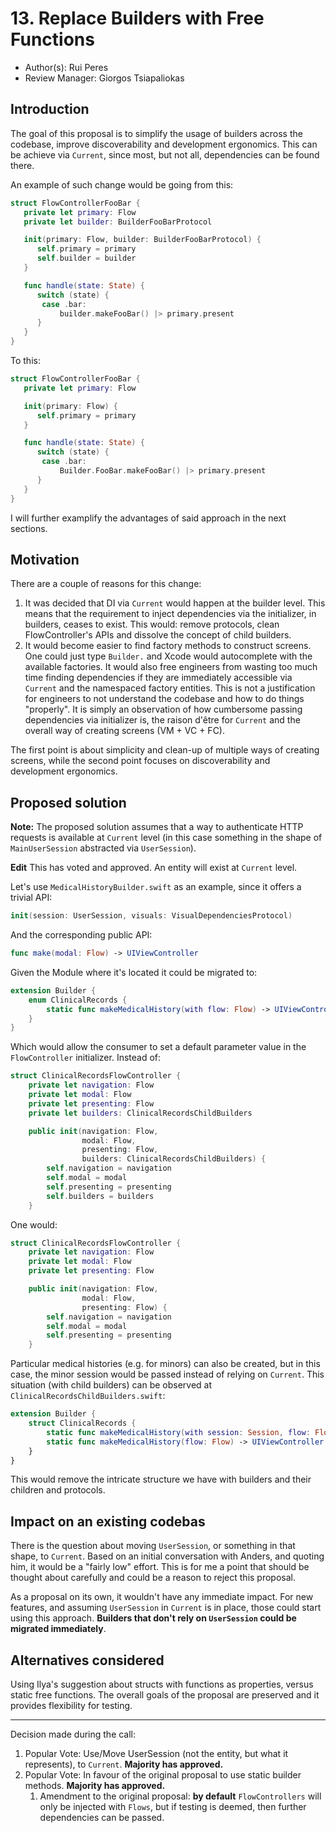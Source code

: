 # 13. Replace Builders with Free Functions

* Author(s): Rui Peres
* Review Manager: Giorgos Tsiapaliokas

## Introduction

The goal of this proposal is to simplify the usage of builders across the codebase, improve discoverability and development ergonomics. This can be achieve via `Current`, since most, but not all, dependencies can be found there. 

An example of such change would be going from this:

```swift
struct FlowControllerFooBar {
   private let primary: Flow
   private let builder: BuilderFooBarProtocol

   init(primary: Flow, builder: BuilderFooBarProtocol) {
      self.primary = primary
      self.builder = builder
   } 

   func handle(state: State) {
      switch (state) {
       case .bar: 
           builder.makeFooBar() |> primary.present
      }
   }
}
```

To this:

```swift
struct FlowControllerFooBar {
   private let primary: Flow

   init(primary: Flow) {
      self.primary = primary
   } 

   func handle(state: State) {
      switch (state) {
       case .bar: 
           Builder.FooBar.makeFooBar() |> primary.present
      }
   }
}
```

I will further examplify the advantages of said approach in the next sections.

## Motivation

There are a couple of reasons for this change:

1. It was decided that DI via `Current` would happen at the builder level. This means that the requirement to inject dependencies via the initializer, in builders, ceases to exist. This would: remove protocols, clean FlowController's APIs and dissolve the concept of child builders. 
2. It would become easier to find factory methods to construct screens. One could just type `Builder.` and Xcode would autocomplete with the available factories. It would also free engineers from wasting too much time finding dependencies if they are immediately accessible via `Current` and the namespaced factory entities. This is not a justification for engineers to not understand the codebase and how to do things "properly". It is simply an observation of how cumbersome passing dependencies via initializer is, the raison d'être for `Current` and the overall way of creating screens (VM + VC + FC). 

The first point is about simplicity and clean-up of multiple ways of creating screens, while the second point focuses on discoverability and development ergonomics.   

## Proposed solution

**Note:** The proposed solution assumes that a way to authenticate HTTP requests is available at `Current` level (in this case something in the shape of `MainUserSession` abstracted via `UserSession`). 

**Edit** This has voted and approved. An entity will exist at `Current` level.

Let's use `MedicalHistoryBuilder.swift` as an example, since it offers a trivial API: 

``` swift
init(session: UserSession, visuals: VisualDependenciesProtocol)
```

And the corresponding public API:

```swift
func make(modal: Flow) -> UIViewController
```

Given the Module where it's located it could be migrated to:

```swift
extension Builder {
    enum ClinicalRecords {
        static func makeMedicalHistory(with flow: Flow) -> UIViewController = { _ in UIViewController() }
    }
}
```

Which would allow the consumer to set a default parameter value in the `FlowController` initializer. Instead of:

```swift
struct ClinicalRecordsFlowController {
    private let navigation: Flow
    private let modal: Flow
    private let presenting: Flow
    private let builders: ClinicalRecordsChildBuilders

    public init(navigation: Flow,
                modal: Flow,
                presenting: Flow,
                builders: ClinicalRecordsChildBuilders) {
        self.navigation = navigation
        self.modal = modal
        self.presenting = presenting
        self.builders = builders
    }
```

One would:

```swift
struct ClinicalRecordsFlowController {
    private let navigation: Flow
    private let modal: Flow
    private let presenting: Flow

    public init(navigation: Flow,
                modal: Flow,
                presenting: Flow) {
        self.navigation = navigation
        self.modal = modal
        self.presenting = presenting
    }
```

Particular medical histories (e.g. for minors) can also be created, but in this case, the minor session would be passed instead of relying on `Current`. This situation (with child builders) can be observed at `ClinicalRecordsChildBuilders.swift`:

```swift
extension Builder {
    struct ClinicalRecords {
        static func makeMedicalHistory(with session: Session, flow: Flow) -> UIViewController 
        static func makeMedicalHistory(flow: Flow) -> UIViewController
    }
}
```

This would remove the intricate structure we have with builders and their children and protocols.

## Impact on an existing codebas

There is the question about moving `UserSession`, or something in that shape, to `Current`. Based on an initial conversation with Anders, and quoting him, it would be a "fairly low" effort. This is for me a point that should be thought about carefully and could be a reason to reject this proposal. 

As a proposal on its own, it wouldn't have any immediate impact. For new features, and assuming `UserSession` in `Current` is in place, those could start using this approach. **Builders that don't rely on `UserSession` could be migrated immediately**. 

## Alternatives considered

Using Ilya's suggestion about structs with functions as properties, versus static free functions. The overall goals of the proposal are preserved and it provides flexibility for testing. 

---

Decision made during the call:

1. Popular Vote: Use/Move UserSession (not the entity, but what it represents), to `Current`. **Majority has approved.**
2. Popular Vote: In favour of the original proposal to use static builder methods. **Majority has approved.**
   1. Amendment to the original proposal: **by default** `FlowControllers` will only be injected with `Flows`, but if testing is deemed, then further dependencies can be passed.
     
 

